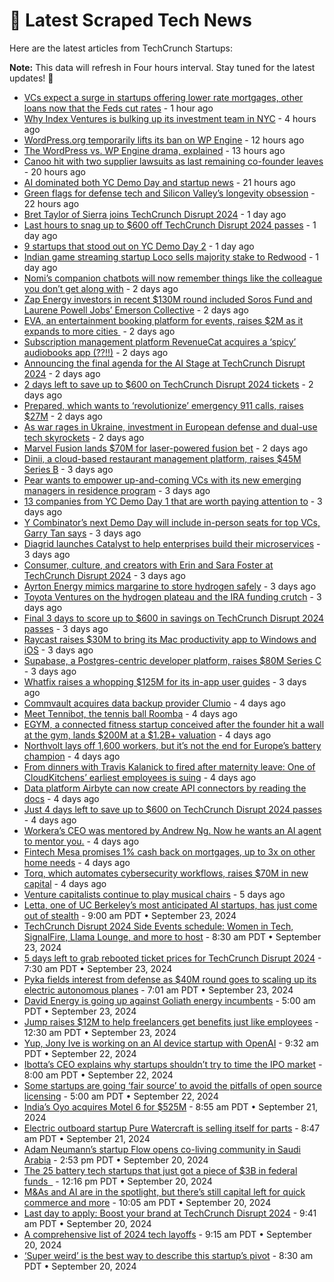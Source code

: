 
# 📰 Latest Scraped Tech News

Here are the latest articles from TechCrunch Startups:

**Note:** This data will refresh in Four hours interval. Stay tuned for the latest updates! 🔄
- [VCs expect a surge in startups offering lower rate mortgages, other loans now that the Feds cut rates](https://techcrunch.com/2024/09/28/vcs-expect-a-surge-in-startups-offering-lower-rate-mortgages-other-loans-now-that-the-fed-cut-rates/) - 1 hour ago
- [Why Index Ventures is bulking up its investment team in NYC](https://techcrunch.com/2024/09/28/why-index-ventures-is-bulking-up-its-investment-team-in-nyc/) - 4 hours ago
- [WordPress.org temporarily lifts its ban on WP Engine](https://techcrunch.com/2024/09/27/wordpress-org-temporarily-lifts-its-ban-on-wp-engine/) - 12 hours ago
- [The WordPress vs. WP Engine drama, explained](https://techcrunch.com/2024/09/27/wordpress-vs-wp-engine-drama-explained/) - 13 hours ago
- [Canoo hit with two supplier lawsuits as last remaining co-founder leaves](https://techcrunch.com/2024/09/27/canoo-hit-with-two-supplier-lawsuits-as-last-remaining-co-founder-leaves/) - 20 hours ago
- [AI dominated both YC Demo Day and startup news](https://techcrunch.com/2024/09/27/ai-dominated-both-yc-demo-day-and-startup-news/) - 21 hours ago
- [Green flags for defense tech and Silicon Valley’s longevity obsession](https://techcrunch.com/podcast/green-flags-for-defense-tech-and-silicon-valleys-longevity-obsession/) - 22 hours ago
- [Bret Taylor of Sierra joins TechCrunch Disrupt 2024](https://techcrunch.com/2024/09/27/bret-taylor-of-sierra-joins-techcrunch-disrupt-2024/) - 1 day ago
- [Last hours to snag up to $600 off TechCrunch Disrupt 2024 passes](https://techcrunch.com/2024/09/27/last-hours-to-snag-up-to-600-off-techcrunch-disrupt-2024-passes/) - 1 day ago
- [9 startups that stood out on YC Demo Day 2](https://techcrunch.com/2024/09/26/9-startups-that-stood-out-on-yc-demo-day-2/) - 1 day ago
- [Indian game streaming startup Loco sells majority stake to Redwood](https://techcrunch.com/2024/09/26/indian-game-streaming-startup-loco-sells-majority-stake-to-redwood/) - 1 day ago
- [Nomi’s companion chatbots will now remember things like the colleague you don’t get along with](https://techcrunch.com/2024/09/26/nomi-ai-wants-to-make-the-most-emotionally-intelligent-chatbots-on-the-market/) - 2 days ago
- [Zap Energy investors in recent $130M round included Soros Fund and Laurene Powell Jobs’ Emerson Collective](https://techcrunch.com/2024/09/26/zap-energy-investors-in-recent-130m-round-included-soros-fund-and-laurene-powell-jobs-emerson-collective/) - 2 days ago
- [EVA, an entertainment booking platform for events, raises $2M as it expands to more cities ](https://techcrunch.com/2024/09/26/eva-entertainment-booking-platform-raises-2m-expands-to-more-cities/) - 2 days ago
- [Subscription management platform RevenueCat acquires a ‘spicy’ audiobooks app (??!!)](https://techcrunch.com/2024/09/26/subscription-management-platform-revenuecat-acquires-a-spicy-audiobooks-app/) - 2 days ago
- [Announcing the final agenda for the AI Stage at TechCrunch Disrupt 2024](https://techcrunch.com/2024/09/26/announcing-the-final-agenda-for-the-ai-stage-at-techcrunch-disrupt-2024/) - 2 days ago
- [2 days left to save up to $600 on TechCrunch Disrupt 2024 tickets](https://techcrunch.com/2024/09/26/2-days-left-to-save-up-to-600-on-techcrunch-disrupt-2024-tickets/) - 2 days ago
- [Prepared, which wants to ‘revolutionize’ emergency 911 calls, raises $27M](https://techcrunch.com/2024/09/26/prepared-which-lets-911-dispatchers-text-and-video-chat-with-callers-raises-27m/) - 2 days ago
- [As war rages in Ukraine, investment in European defense and dual-use tech skyrockets](https://techcrunch.com/2024/09/26/as-war-rages-in-ukraine-investment-in-european-defense-and-dual-use-tech-skyrockets/) - 2 days ago
- [Marvel Fusion lands $70M for laser-powered fusion bet](https://techcrunch.com/2024/09/25/marvel-fusion-lands-70m-for-laser-powered-fusion-bet/) - 2 days ago
- [Dinii, a cloud-based restaurant management platform, raises $45M Series B](https://techcrunch.com/2024/09/25/dinii-a-cloud-based-restaurant-management-platform-raises-45m-series-b/) - 3 days ago
- [Pear wants to empower up-and-coming VCs with its new emerging managers in residence program](https://techcrunch.com/2024/09/25/pear-wants-to-empower-up-and-coming-vcs-with-its-new-emerging-managers-in-residence-program/) - 3 days ago
- [13 companies from YC Demo Day 1 that are worth paying attention to](https://techcrunch.com/2024/09/25/13-companies-from-yc-demo-day-1-that-are-worth-paying-attention-to/) - 3 days ago
- [Y Combinator’s next Demo Day will include in-person seats for top VCs, Garry Tan says](https://techcrunch.com/2024/09/25/y-combinators-next-demo-day-will-include-in-person-seats-for-top-vcs-garry-tan-says/) - 3 days ago
- [Diagrid launches Catalyst to help enterprises build their microservices](https://techcrunch.com/2024/09/25/diagrid-launches-catalyst-to-help-enterprises-build-their-microservices/) - 3 days ago
- [Consumer, culture, and creators with Erin and Sara Foster at TechCrunch Disrupt 2024](https://techcrunch.com/2024/09/25/consumer-culture-and-creators-with-erin-and-sara-foster-at-techcrunch-disrupt-2024/) - 3 days ago
- [Ayrton Energy mimics margarine to store hydrogen safely](https://techcrunch.com/2024/09/25/ayrton-energy-mimics-margarine-to-store-hydrogen-safely/) - 3 days ago
- [Toyota Ventures on the hydrogen plateau and the IRA funding crutch](https://techcrunch.com/podcast/toyota-ventures-on-the-hydrogen-plateau-and-the-ira-funding-crutch/) - 3 days ago
- [Final 3 days to score up to $600 in savings on TechCrunch Disrupt 2024 passes](https://techcrunch.com/2024/09/25/final-3-days-to-score-up-to-600-in-savings-on-techcrunch-disrupt-2024-passes/) - 3 days ago
- [Raycast raises $30M to bring its Mac productivity app to Windows and iOS](https://techcrunch.com/2024/09/25/raycast-raises-30m-to-bring-its-mac-productivity-app-to-windows-and-ios/) - 3 days ago
- [Supabase, a Postgres-centric developer platform, raises $80M Series C](https://techcrunch.com/2024/09/25/supabase-a-postgres-centric-developer-platform-raises-80m-series-c/) - 3 days ago
- [Whatfix raises a whopping $125M for its in-app user guides](https://techcrunch.com/2024/09/25/whatfix-raises-125m-to-provide-in-app-guides-to-users/) - 3 days ago
- [Commvault acquires data backup provider Clumio](https://techcrunch.com/2024/09/24/commvault-acquires-data-backup-provider-clumio/) - 4 days ago
- [Meet Tennibot, the tennis ball Roomba](https://techcrunch.com/podcast/meet-tennibot-the-tennis-ball-roomba/) - 4 days ago
- [EGYM, a connected fitness startup conceived after the founder hit a wall at the gym, lands $200M at a $1.2B+ valuation](https://techcrunch.com/2024/09/24/egym-a-connected-fitness-startup-conceived-after-the-founder-hit-a-wall-at-the-gym-is-ramping-up-with-200m-at-a-1-2b-valuation/) - 4 days ago
- [Northvolt lays off 1,600 workers, but it’s not the end for Europe’s battery champion](https://techcrunch.com/2024/09/24/northvolt-lays-off-1600-workers-but-its-not-the-end-for-europes-battery-champion/) - 4 days ago
- [From dinners with Travis Kalanick to fired after maternity leave: One of CloudKitchens’ earliest employees is suing](https://techcrunch.com/2024/09/24/travis-kalanick-cloudkitchens-lawsuit-wrongful-termination-pregnant/) - 4 days ago
- [Data platform Airbyte can now create API connectors by reading the docs](https://techcrunch.com/2024/09/24/data-platform-airbyte-can-now-create-api-connectors-by-reading-the-docs/) - 4 days ago
- [Just 4 days left to save up to $600 on TechCrunch Disrupt 2024 passes](https://techcrunch.com/2024/09/24/just-4-days-left-to-save-up-to-600-on-techcrunch-disrupt-2024-passes/) - 4 days ago
- [Workera’s CEO was mentored by Andrew Ng. Now he wants an AI agent to mentor you.](https://techcrunch.com/2024/09/24/workeras-ceo-was-mentored-by-andrew-ng-now-he-wants-an-ai-agent-to-mentor-you/) - 4 days ago
- [Fintech Mesa promises 1% cash back on mortgages, up to 3x on other home needs](https://techcrunch.com/2024/09/24/fintech-mesa-promises-1-cash-back-on-mortgages-up-to-3x-on-other-home-needs/) - 4 days ago
- [Torq, which automates cybersecurity workflows, raises $70M in new capital](https://techcrunch.com/2024/09/24/torq-which-automates-cybersecurity-workflows-raises-70m-in-new-cash/) - 4 days ago
- [Venture capitalists continue to play musical chairs](https://techcrunch.com/2024/09/23/venture-capitalists-continue-to-play-musical-chairs/) - 5 days ago
- [Letta, one of UC Berkeley’s most anticipated AI startups, has just come out of stealth](https://techcrunch.com/2024/09/23/letta-one-of-uc-berkeleys-most-anticipated-ai-startups-has-just-come-out-of-stealth/) - 9:00 am PDT • September 23, 2024
- [TechCrunch Disrupt 2024 Side Events schedule: Women in Tech, SignalFire, Llama Lounge, and more to host](https://techcrunch.com/2024/09/23/techcrunch-disrupt-2024-side-events-lineup-women-in-tech-signalfire-llama-lounge-and-more-to-host/) - 8:30 am PDT • September 23, 2024
- [5 days left to grab rebooted ticket prices for TechCrunch Disrupt 2024](https://techcrunch.com/2024/09/23/5-days-left-to-grab-rebooted-ticket-prices-for-techcrunch-disrupt-2024/) - 7:30 am PDT • September 23, 2024
- [Pyka fields interest from defense as $40M round goes to scaling up its electric autonomous planes](https://techcrunch.com/2024/09/23/pyka-fields-interest-from-defense-as-40m-round-goes-to-scaling-up-its-electric-autonomous-planes/) - 7:01 am PDT • September 23, 2024
- [David Energy is going up against Goliath energy incumbents](https://techcrunch.com/2024/09/23/david-energy-is-going-up-against-goliath-energy-incumbents/) - 5:00 am PDT • September 23, 2024
- [Jump raises $12M to help freelancers get benefits just like employees](https://techcrunch.com/2024/09/23/jump-raises-12-million-to-help-freelancers-get-benefits-just-like-employees/) - 12:30 am PDT • September 23, 2024
- [Yup, Jony Ive is working on an AI device startup with OpenAI](https://techcrunch.com/2024/09/22/yup-jony-ive-is-working-on-a-new-ai-device-company-with-openai/) - 9:32 am PDT • September 22, 2024
- [Ibotta’s CEO explains why startups shouldn’t try to time the IPO market](https://techcrunch.com/2024/09/22/ibottas-ceo-explains-why-startups-shouldnt-try-to-time-the-ipo-market/) - 8:00 am PDT • September 22, 2024
- [Some startups are going ‘fair source’ to avoid the pitfalls of open source licensing](https://techcrunch.com/2024/09/22/some-startups-are-going-fair-source-to-avoid-the-pitfalls-of-open-source-licensing/) - 5:00 am PDT • September 22, 2024
- [India’s Oyo acquires Motel 6 for $525M](https://techcrunch.com/2024/09/21/indias-oyo-acquires-motel-6-for-525m/) - 8:55 am PDT • September 21, 2024
- [Electric outboard startup Pure Watercraft is selling itself for parts](https://techcrunch.com/2024/09/21/electric-outboard-startup-pure-watercraft-is-selling-itself-for-parts/) - 8:47 am PDT • September 21, 2024
- [Adam Neumann’s startup Flow opens co-living community in Saudi Arabia](https://techcrunch.com/2024/09/20/adam-neumanns-startup-flow-opens-co-living-community-in-saudi-arabia/) - 2:53 pm PDT • September 20, 2024
- [The 25 battery tech startups that just got a piece of $3B in federal funds  ](https://techcrunch.com/2024/09/20/the-25-battery-tech-startups-that-just-got-a-piece-of-3b-in-federal-funds/) - 12:16 pm PDT • September 20, 2024
- [M&As and AI are in the spotlight, but there’s still capital left for quick commerce and more](https://techcrunch.com/2024/09/20/mas-and-ai-are-in-the-spotlight-but-theres-still-capital-left-for-quick-commerce-and-more/) - 10:05 am PDT • September 20, 2024
- [Last day to apply: Boost your brand at TechCrunch Disrupt 2024](https://techcrunch.com/2024/09/20/last-day-to-apply-boost-your-brand-at-techcrunch-disrupt-2024/) - 9:41 am PDT • September 20, 2024
- [A comprehensive list of 2024 tech layoffs](https://techcrunch.com/2024/09/20/tech-layoffs-2024-list/) - 9:15 am PDT • September 20, 2024
- [‘Super weird’ is the best way to describe this startup’s pivot](https://techcrunch.com/podcast/super-weird-is-the-best-way-to-describe-this-startups-pivot/) - 8:30 am PDT • September 20, 2024